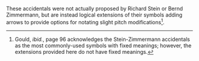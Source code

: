 These accidentals were not actually proposed by Richard Stein or Bernd
Zimmermann, but are instead logical extensions of their symbols adding
arrows to provide options for notating slight pitch modifications[^1].

[^1]: Gould, *ibid.*, page 96 acknowledges the Stein-Zimmermann accidentals as the most commonly-used symbols with fixed meanings; however, the extensions provided here do not have fixed meanings.
